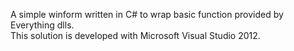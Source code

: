 A simple winform written in C# to wrap basic function provided by Everything dlls.  
This solution is developed with Microsoft Visual Studio 2012.
